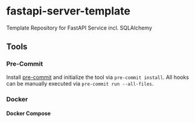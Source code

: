 # fastapi-server-template

Template Repository for FastAPI Service incl. SQLAlchemy

## Tools

### Pre-Commit

Install [pre-commit](https://pre-commit.com) and initialize the tool via `pre-commit install`.
All hooks can be manually executed via `pre-commit run --all-files`.

### Docker

#### Docker Compose
